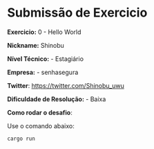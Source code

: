 # Submissão de Exercicio

**Exercicio:** 0 - Hello World

**Nickname:** Shinobu

**Nível Técnico:** - Estagiário

**Empresa:** - senhasegura

**Twitter**: https://twitter.com/Shinobu_uwu

**Dificuldade de Resolução:** - Baixa

**Como rodar o desafio**: 

Use o comando abaixo: 
```bash
cargo run
```
